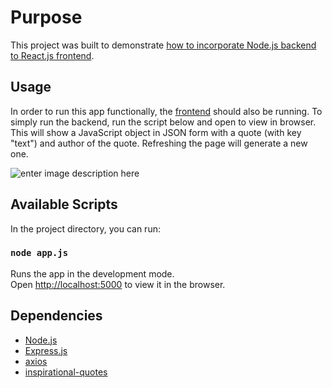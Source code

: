 # Purpose
This project was built to demonstrate [how to incorporate Node.js backend to React.js frontend](https://medium.com/@azc242/how-to-connect-a-react-frontend-with-node-js-bccb1fb7e2bb).
## Usage
In order to run this app functionally, the [frontend](https://github.com/azc242/quotes-app-demo-frontend) should also be running.
To simply run the backend, run the script below and open to view in browser. This will show a JavaScript object in JSON form with a quote (with key "text") and author of the quote. Refreshing the page will generate a new one.

![enter image description here](https://i.imgur.com/riq3fdt.png)
## Available Scripts

In the project directory, you can run:

### `node app.js`

Runs the app in the development mode.<br />
Open [http://localhost:5000](http://localhost:5000) to view it in the browser.

## Dependencies
- [Node.js](https://nodejs.org/en/)
- [Express.js](http://expressjs.com/)
- [axios](https://www.npmjs.com/package/axios)
-  [inspirational-quotes](https://www.npmjs.com/package/inspirational-quotes)
